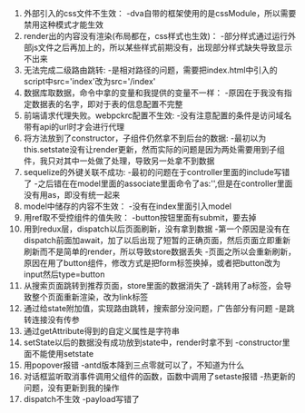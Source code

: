 1. 外部引入的css文件不生效：
    -dva自带的框架使用的是cssModule，所以需要禁用这种模式才能生效
2. render出的内容没有渲染(布局都在，css样式也生效)：
    -部分样式通过运行外部js文件之后再加上的，所以某些样式前期没有，出现部分样式缺失导致显示不出来
3. 无法完成二级路由跳转:
    -是相对路径的问题，需要把index.html中引入的script中src='index'改为src='/index'
4. 数据库取数据，命令中拿的变量和我提供的变量不一样：
    -原因在于我没有指定数据表的名字，即对于表的信息配置不完整
5. 前端请求代理失败。webpckrc配置不生效:
    -没有注意配置的条件是访问域名带有api的url时才会进行代理
6. 将方法放到了constructor，子组件仍然拿不到后台的数据:
    -最初以为this.setstate没有让render更新，然而实际的问题是因为两处需要用到子组件，我只对其中一处做了处理，导致另一处拿不到数据
7. sequelize的外键关联不成功:
    -最初的问题在于controller里面的include写错了
    -之后错在在model里面的associate里面命令了as:'',但是在controller里面没有用as，即没有统一起来
8. model中储存的内容不生效：
    -没有在index里面引入model
9. 用ref取不受控组件的值失败：
    -button按钮里面有submit，要去掉
10. 用到redux层，dispatch以后页面刷新，没有拿到数据
    -第一个原因是没有在dispatch前面加await，加了以后出现了短暂的正确页面，然后页面立即重新刷新而不是简单的render，所以导致store数据丢失
    -页面之所以会重新刷新，原因在用了button组件，修改方式是把form标签换掉，或者把button改为input然后type=button
11. 从搜索页面跳转到推荐页面，store里面的数据消失了
    -跳转用了a标签，会导致整个页面重新渲染，改为link标签
12. 通过给state附加值，实现路由跳转，搜索部分没问题，广告部分有问题
    -是跳转连接没有传参
13. 通过getAttribute得到的自定义属性是字符串
14. setState以后的数据没有成功放到state中，render时拿不到
    -constructor里面不能使用setstate
15. 用popover报错
    -antd版本降到三点零就可以了，不知道为什么
16. 对话框监听取消事件调用父组件的函数，函数中调用了setaste报错
    -热更新的问题，没有更新到我的操作
17. dispatch不生效
    -payload写错了